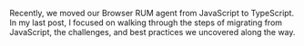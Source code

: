 Recently, we moved our Browser RUM agent from JavaScript to TypeScript. In my last post, I focused on walking through the steps of migrating from JavaScript, the challenges, and best practices we uncovered along the way.
